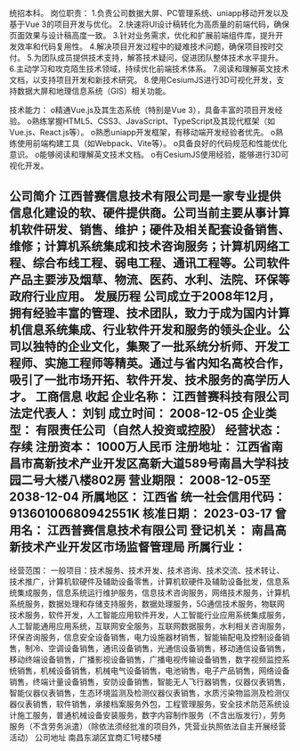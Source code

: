 统招本科。
岗位职责：
1.负责公司数据大屏、PC管理系统、uniapp移动开发以及基于Vue 3的项目开发与优化。
2.快速将UI设计稿转化为高质量的前端代码，确保页面效果与设计稿高度一致。
3.针对业务需求，优化和扩展前端组件库，提升开发效率和代码复用性。
4.解决项目开发过程中的疑难技术问题，确保项目按时交付。
5.为团队成员提供技术支持，解答技术疑问，促进团队整体技术水平提升。
6.主动学习和攻克陌生技术领域，持续优化前端技术体系。
7.阅读和理解英文技术文档，以支持项目开发和新技术研究。
8.使用CesiumJS进行3D可视化开发，支持数据大屏和地理信息系统（GIS）相关功能。

技术能力：
o精通Vue.js及其生态系统（特别是Vue 3），具备丰富的项目开发经验。
o熟练掌握HTML5、CSS3、JavaScript、TypeScript及其现代框架（如Vue.js、React.js等）。
o熟悉uniapp开发框架，有移动端开发经验者优先。
o熟练使用前端构建工具（如Webpack、Vite等）。
o具备良好的代码规范和性能优化意识。
o能够阅读和理解英文技术文档。
o有CesiumJS使用经验，能够进行3D可视化开发。



公司简介
江西普赛信息技术有限公司是一家专业提供信息化建设的软、硬件提供商。公司当前主要从事计算机软件研发、销售、维护；硬件及相关配套设备销售、维修；计算机系统集成和技术咨询服务；计算机网络工程、综合布线工程、弱电工程、通讯工程等。公司软件产品主要涉及烟草、物流、医药、水利、法院、环保等政府行业应用。
发展历程
公司成立于2008年12月，拥有经验丰富的管理、技术团队，致力于成为国内计算机信息系统集成、行业软件开发和服务的领头企业。公司以独特的企业文化，集聚了一批系统分析师、开发工程师、实施工程师等精英。通过与省内知名高校合作，吸引了一批市场开拓、软件开发、技术服务的高学历人才。
工商信息
收起
企业名称：
江西普赛科技有限公司
法定代表人：
刘钊
成立时间：
2008-12-05
企业类型：
有限责任公司（自然人投资或控股）
经营状态：
存续
注册资本：
1000万人民币
注册地址：
江西省南昌市高新技术产业开发区高新大道589号南昌大学科技园二号大楼八楼802房
营业期限：
2008-12-05至2038-12-04
所属地区：
江西省
统一社会信用代码：
91360100680942551K
核准日期：
2023-03-17
曾用名：
江西普赛信息技术有限公司
登记机关：
南昌高新技术产业开发区市场监督管理局
所属行业：
-
经营范围：
一般项目：技术服务、技术开发、技术咨询、技术交流、技术转让、技术推广，计算机软硬件及辅助设备零售，计算机软硬件及辅助设备批发，信息系统集成服务，信息系统运行维护服务，信息技术咨询服务，网络技术服务，计算机系统服务，数据处理和存储支持服务，数据处理服务，5G通信技术服务，物联网技术服务，软件开发，人工智能应用软件开发，人工智能行业应用系统集成服务，人工智能通用应用系统，互联网安全服务，互联网数据服务，水利相关咨询服务，环保咨询服务，信息安全设备销售，电力设施器材销售，智能输配电及控制设备销售，制冷、空调设备销售，通讯设备销售，光通信设备销售，移动通信设备销售，移动终端设备销售，广播影视设备销售，广播电视传输设备销售，数字视频监控系统销售，机械设备销售，机械电气设备销售，电池销售，电子产品销售，网络设备销售，终端计量设备销售，安防设备销售，智能无人飞行器销售，仪器仪表销售，智能仪器仪表销售，生态环境监测及检测仪器仪表销售，水质污染物监测及检测仪器仪表销售，软件销售，承接档案服务外包，工程管理服务，安全技术防范系统设计施工服务，普通机械设备安装服务，数字内容制作服务（不含出版发行），劳务服务（不含劳务派遣）（除依法须经批准的项目外，凭营业执照依法自主开展经营活动）
公司地址
南昌东湖区宜商汇1号楼5楼
